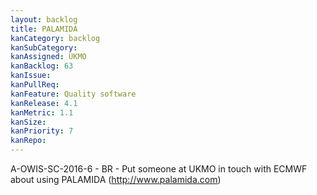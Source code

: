 ```yaml
---
layout: backlog
title: PALAMIDA
kanCategory: backlog
kanSubCategory:
kanAssigned: UKMO
kanBacklog: 63
kanIssue:
kanPullReq:
kanFeature: Quality software
kanRelease: 4.1
kanMetric: 1.1
kanSize:
kanPriority: 7
kanRepo:
---
```

A-OWIS-SC-2016-6 - BR - Put someone at UKMO in touch with ECMWF about using PALAMIDA (http://www.palamida.com)
